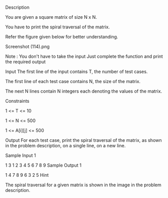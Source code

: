Description

You are given a square matrix of size N x N.

You have to print the spiral traversal of the matrix.

Refer the figure given below for better understanding.

Screenshot (114).png
<ing src="https://oj.masaischool.com/public/upload/17304332fa.png" />

Note : You don't have to take the input
Just complete the function and print the required output 

Input
The first line of the input contains T, the number of test cases.

The first line of each test case contains N, the size of the matrix.

The next N lines contain N integers each denoting the values of the matrix.

Constraints

1 <= T <= 10

1 <= N <= 500

1 <= A[i][j] <= 500


Output
For each test case, print the spiral traversal of the matrix, as shown in the problem description, on a single line, on a new line.


Sample Input 1 

1
3
1 2 3
4 5 6
7 8 9
Sample Output 1

1 4 7 8 9 6 3 2 5 
Hint

The spiral traversal for a given matrix is shown in the image in the problem description.